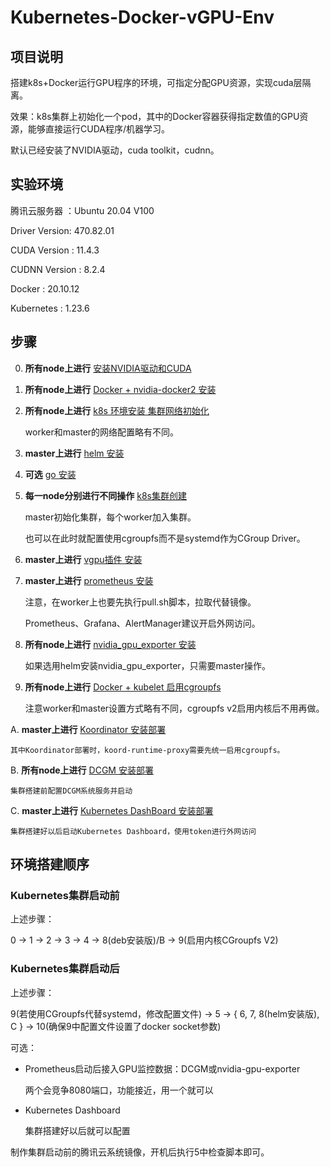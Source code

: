 # Kubernetes-Docker-vGPU-Env
## 项目说明

搭建k8s+Docker运行GPU程序的环境，可指定分配GPU资源，实现cuda层隔离。

效果：k8s集群上初始化一个pod，其中的Docker容器获得指定数值的GPU资源，能够直接运行CUDA程序/机器学习。

默认已经安装了NVIDIA驱动，cuda toolkit，cudnn。

## 实验环境

腾讯云服务器   ：Ubuntu 20.04 V100

Driver Version: 470.82.01

CUDA Version  : 11.4.3

CUDNN Version : 8.2.4

Docker        : 20.10.12

Kubernetes    : 1.23.6

## 步骤

0. **所有node上进行** [安装NVIDIA驱动和CUDA](https://github.com/kssamwang/Kubernetes-Docker-vGPU-Env/tree/main/0-cuda)
1. **所有node上进行** [Docker + nvidia-docker2 安装](https://github.com/kssamwang/Kubernetes-Docker-vGPU-Env/tree/main/1-docker-install)

2. **所有node上进行** [k8s 环境安装 集群网络初始化](https://github.com/kssamwang/Kubernetes-Docker-vGPU-Env/tree/main/2-k8s-install)

    worker和master的网络配置略有不同。

3. **master上进行** [helm 安装](https://github.com/kssamwang/Kubernetes-Docker-vGPU-Env/tree/main/3-helm-install)

4. **可选** [go 安装](https://github.com/kssamwang/Kubernetes-Docker-vGPU-Env/tree/main/4-go-install)

5. **每一node分别进行不同操作** [k8s集群创建](https://github.com/kssamwang/Kubernetes-Docker-vGPU-Env/tree/main/5-cluster-establish)
    
    master初始化集群，每个worker加入集群。
    
    也可以在此时就配置使用cgroupfs而不是systemd作为CGroup Driver。

6. **master上进行** [vgpu插件 安装](https://github.com/kssamwang/Kubernetes-Docker-vGPU-Env/tree/main/6-4paradigm-vgpu-scheduler)

7. **master上进行** [prometheus 安装](https://github.com/kssamwang/Kubernetes-Docker-vGPU-Env/tree/main/7-prometheus)

    注意，在worker上也要先执行pull.sh脚本，拉取代替镜像。
    
    Prometheus、Grafana、AlertManager建议开启外网访问。

8. **所有node上进行** [nvidia_gpu_exporter 安装](https://github.com/kssamwang/Kubernetes-Docker-vGPU-Env/tree/main/8-nvidia_gpu_exporter)

    如果选用helm安装nvidia_gpu_exporter，只需要master操作。

9. **所有node上进行** [Docker + kubelet 启用cgroupfs](https://github.com/kssamwang/Kubernetes-Docker-vGPU-Env/tree/main/9-cgroupfs)
    
    注意worker和master设置方式略有不同，cgroupfs v2启用内核后不用再做。

A. **master上进行** [Koordinator 安装部署](https://github.com/kssamwang/Kubernetes-Docker-vGPU-Env/tree/main/A-koordinator)

    其中Koordinator部署时，koord-runtime-proxy需要先统一启用cgroupfs。

B. **所有node上进行** [DCGM 安装部署](https://github.com/kssamwang/Kubernetes-Docker-vGPU-Env/tree/main/B-DCGM)

    集群搭建前配置DCGM系统服务并启动

C. **master上进行** [Kubernetes DashBoard 安装部署](https://github.com/kssamwang/Kubernetes-Docker-vGPU-Env/tree/main/C-DashBoard)

    集群搭建好以后启动Kubernetes Dashboard，使用token进行外网访问

## 环境搭建顺序

### Kubernetes集群启动前

上述步骤：

0 -> 1 -> 2 -> 3 -> 4 -> 8(deb安装版)/B -> 9(启用内核CGroupfs V2)

### Kubernetes集群启动后

上述步骤：

9(若使用CGroupfs代替systemd，修改配置文件) -> 5 -> { 6, 7, 8(helm安装版), C } -> 10(确保9中配置文件设置了docker socket参数)

可选：

+ Prometheus启动后接入GPU监控数据：DCGM或nvidia-gpu-exporter

    两个会竞争8080端口，功能接近，用一个就可以

+ Kubernetes Dashboard

    集群搭建好以后就可以配置

制作集群启动前的腾讯云系统镜像，开机后执行5中检查脚本即可。
